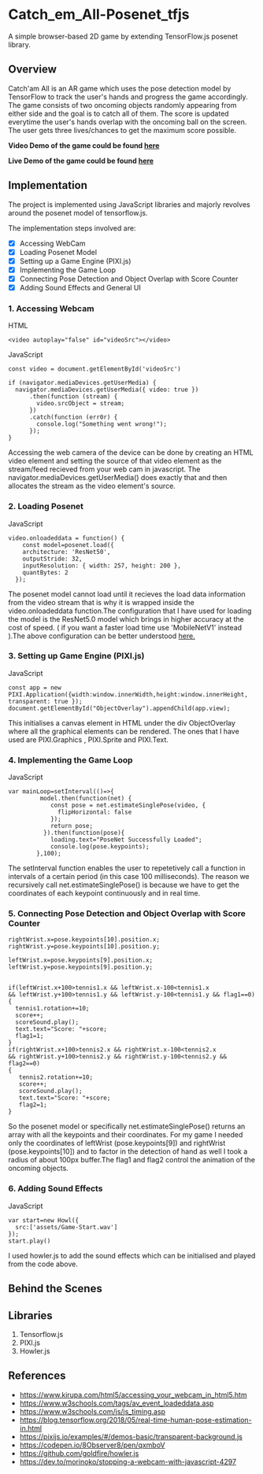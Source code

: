 # Catch_em_All-Posenet_tfjs
A simple browser-based 2D game by extending TensorFlow.js posenet library.

<h2>Overview</h2>

Catch'am All is an AR game which uses the pose detection model by TensorFlow to track the user's hands and progress the game accordingly. The game consists of two oncoming objects randomly appearing from either side and the goal is to catch all of them. The score is updated everytime the user's hands overlap with the oncoming ball on the screen. The user gets three lives/chances to get the maximum score possible.

**Video Demo of the game could be found [here]()**

**Live Demo of the game could be found [here](https://catch-em-all-posenet.herokuapp.com)**



<h2>Implementation </h2>
The project is implemented using JavaScript libraries and majorly revolves around the posenet model of tensorflow.js.

The implementation steps involved are:
- [x] Accessing WebCam
- [x] Loading Posenet Model
- [x] Setting up a Game Engine (PIXI.js)
- [x] Implementing the Game Loop
- [x] Connecting Pose Detection and Object Overlap with Score Counter
- [x] Adding Sound Effects and General UI

<h3>1. Accessing Webcam </h3>

HTML
```
<video autoplay="false" id="videoSrc"></video>
```

JavaScript
```
const video = document.getElementById('videoSrc')

if (navigator.mediaDevices.getUserMedia) {
  navigator.mediaDevices.getUserMedia({ video: true }) 
      .then(function (stream) {
        video.srcObject = stream;
      })
      .catch(function (err0r) {
        console.log("Something went wrong!");
      });
}
```
Accessing the web camera of the device can be done by creating an HTML video element and setting the source of that video element as the stream/feed recieved from your web cam in javascript. The navigator.mediaDevices.getUserMedia() does exactly that and then allocates the stream as the video element's source.

<h3>2. Loading Posenet</h3>

JavaScript
```
video.onloadeddata = function() {
    const model=posenet.load({
    architecture: 'ResNet50',
    outputStride: 32,
    inputResolution: { width: 257, height: 200 },
    quantBytes: 2
  });
```
The posenet model cannot load until it recieves the load data information from the video stream that is why it is wrapped inside the video.onloadeddata function.The configuration that I have used for loading the model is the ResNet5.0 model which brings in higher accuracy at the cost of speed. ( if you want a faster load time use 'MobileNetV1' instead ).The above configuration can be better understood [here.](https://github.com/tensorflow/tfjs-models/tree/master/posenet)

<h3>3. Setting up Game Engine (PIXI.js)</h3>

JavaScript
```
const app = new PIXI.Application({width:window.innerWidth,height:window.innerHeight, transparent: true });
document.getElementById("ObjectOverlay").appendChild(app.view);
```
This initialises a canvas element in HTML under the div ObjectOverlay where all the graphical elements can be rendered. The ones that I have used are PIXI.Graphics , PIXI.Sprite and PIXI.Text.

<h3>4. Implementing the Game Loop</h3>

JavaScript
```
var mainLoop=setInterval(()=>{
         model.then(function(net) {
            const pose = net.estimateSinglePose(video, {
              flipHorizontal: false
            });
            return pose;
          }).then(function(pose){
            loading.text="PoseNet Successfully Loaded";
            console.log(pose.keypoints);
        },100);
```
The setInterval function enables the user to repetetively call a function in intervals of a certain period (in this case 100 milliseconds). The reason we recursively call net.estimateSinglePose() is because we have to get the coordinates of each keypoint continuously and in real time.

<h3>5. Connecting Pose Detection and Object Overlap with Score Counter</h3>

```
rightWrist.x=pose.keypoints[10].position.x;
rightWrist.y=pose.keypoints[10].position.y;

leftWrist.x=pose.keypoints[9].position.x;
leftWrist.y=pose.keypoints[9].position.y;


if(leftWrist.x+100>tennis1.x && leftWrist.x-100<tennis1.x 
&& leftWrist.y+100>tennis1.y && leftWrist.y-100<tennis1.y && flag1==0)
{
  tennis1.rotation+=10;
  score++;
  scoreSound.play();
  text.text="Score: "+score;
  flag1=1;             
}
if(rightWrist.x+100>tennis2.x && rightWrist.x-100<tennis2.x 
&& rightWrist.y+100>tennis2.y && rightWrist.y-100<tennis2.y && flag2==0)
{
   tennis2.rotation+=10;
   score++;
   scoreSound.play();
   text.text="Score: "+score;
   flag2=1;
}
```
So the posenet model or specifically net.estimateSinglePose() returns an array with all the keypoints and their coordinates. For my game I needed only the coordinates of leftWrist (pose.keypoints[9]) and rightWrist (pose.keypoints[10]) and to factor in the detection of hand as well I took a radius of about 100px buffer.The flag1 and flag2 control the animation of the oncoming objects. 

<h3>6. Adding Sound Effects</h3>

JavaScript
```
var start=new Howl({
  src:['assets/Game-Start.wav']
});
start.play()
```
I used howler.js to add the sound effects which can be initialised and played from the code above.

<h2>Behind the Scenes</h2>

<h2>Libraries </h2>

1. Tensorflow.js
2. PIXI.js
3. Howler.js
<h2>References</h2>

- https://www.kirupa.com/html5/accessing_your_webcam_in_html5.htm
- https://www.w3schools.com/tags/av_event_loadeddata.asp
- https://www.w3schools.com/js/js_timing.asp
- https://blog.tensorflow.org/2018/05/real-time-human-pose-estimation-in.html
- https://pixijs.io/examples/#/demos-basic/transparent-background.js
- https://codepen.io/8Observer8/pen/qxmboV
- https://github.com/goldfire/howler.js
- https://dev.to/morinoko/stopping-a-webcam-with-javascript-4297

